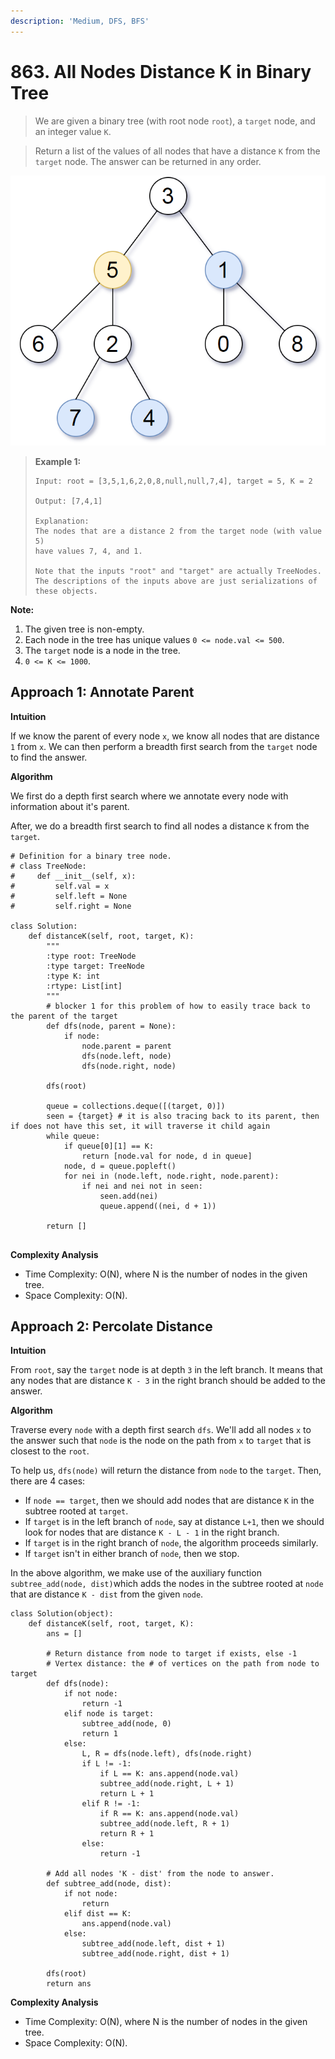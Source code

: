 ```yaml
---
description: 'Medium, DFS, BFS'
---
```


# 863. All Nodes Distance K in Binary Tree

> We are given a binary tree \(with root node `root`\), a `target` node, and an integer value `K`.

> Return a list of the values of all nodes that have a distance `K` from the `target` node.  The answer can be returned in any order.

![](../.gitbook/assets/sketch0.png)

> **Example 1:**
>
> ```
> Input: root = [3,5,1,6,2,0,8,null,null,7,4], target = 5, K = 2
>
> Output: [7,4,1]
>
> Explanation: 
> The nodes that are a distance 2 from the target node (with value 5)
> have values 7, 4, and 1.
>
> Note that the inputs "root" and "target" are actually TreeNodes.
> The descriptions of the inputs above are just serializations of these objects.
> ```

**Note:**

1. The given tree is non-empty.
2. Each node in the tree has unique values `0 <= node.val <= 500`.
3. The `target` node is a node in the tree.
4. `0 <= K <= 1000`.

## **Approach 1: Annotate Parent**

**Intuition**

If we know the parent of every node `x`, we know all nodes that are distance `1` from `x`. We can then perform a breadth first search from the `target` node to find the answer.

**Algorithm**

We first do a depth first search where we annotate every node with information about it's parent.

After, we do a breadth first search to find all nodes a distance `K` from the `target`.

```
# Definition for a binary tree node.
# class TreeNode:
#     def __init__(self, x):
#         self.val = x
#         self.left = None
#         self.right = None

class Solution:
    def distanceK(self, root, target, K):
        """
        :type root: TreeNode
        :type target: TreeNode
        :type K: int
        :rtype: List[int]
        """
        # blocker 1 for this problem of how to easily trace back to the parent of the target
        def dfs(node, parent = None):
            if node:
                node.parent = parent
                dfs(node.left, node)
                dfs(node.right, node)
        
        dfs(root)
        
        queue = collections.deque([(target, 0)])
        seen = {target} # it is also tracing back to its parent, then if does not have this set, it will traverse it child again
        while queue:
            if queue[0][1] == K:
                return [node.val for node, d in queue]
            node, d = queue.popleft()
            for nei in (node.left, node.right, node.parent):
                if nei and nei not in seen:
                    seen.add(nei)
                    queue.append((nei, d + 1))
        
        return []
                
```

**Complexity Analysis**

* Time Complexity: O\(N\), where N is the number of nodes in the given tree.
* Space Complexity: O\(N\). 

## **Approach 2: Percolate Distance**

**Intuition**

From `root`, say the `target` node is at depth `3` in the left branch. It means that any nodes that are distance `K - 3` in the right branch should be added to the answer.

**Algorithm**

Traverse every `node` with a depth first search `dfs`. We'll add all nodes `x` to the answer such that `node` is the node on the path from `x` to `target` that is closest to the `root`.

To help us, `dfs(node)` will return the distance from `node` to the `target`. Then, there are 4 cases:

* If `node == target`, then we should add nodes that are distance `K` in the subtree rooted at `target`.
* If `target` is in the left branch of `node`, say at distance `L+1`, then we should look for nodes that are distance `K - L - 1` in the right branch.
* If `target` is in the right branch of `node`, the algorithm proceeds similarly.
* If `target` isn't in either branch of `node`, then we stop.

In the above algorithm, we make use of the auxiliary function `subtree_add(node, dist)`which adds the nodes in the subtree rooted at `node` that are distance `K - dist` from the given `node`.

```
class Solution(object):
    def distanceK(self, root, target, K):
        ans = []

        # Return distance from node to target if exists, else -1
        # Vertex distance: the # of vertices on the path from node to target
        def dfs(node):
            if not node:
                return -1
            elif node is target:
                subtree_add(node, 0)
                return 1
            else:
                L, R = dfs(node.left), dfs(node.right)
                if L != -1:
                    if L == K: ans.append(node.val)
                    subtree_add(node.right, L + 1)
                    return L + 1
                elif R != -1:
                    if R == K: ans.append(node.val)
                    subtree_add(node.left, R + 1)
                    return R + 1
                else:
                    return -1

        # Add all nodes 'K - dist' from the node to answer.
        def subtree_add(node, dist):
            if not node:
                return
            elif dist == K:
                ans.append(node.val)
            else:
                subtree_add(node.left, dist + 1)
                subtree_add(node.right, dist + 1)

        dfs(root)
        return ans
```

**Complexity Analysis**

* Time Complexity: O\(N\), where N is the number of nodes in the given tree.
* Space Complexity: O\(N\). 


